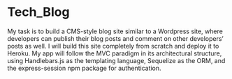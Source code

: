 # Tech_Blog
My task is to build a CMS-style blog site similar to a Wordpress site, where developers can publish their blog posts and comment on other developers’ posts as well. I will build this site completely from scratch and deploy it to Heroku. My app will follow the MVC paradigm in its architectural structure, using Handlebars.js as the templating language, Sequelize as the ORM, and the express-session npm package for authentication.
